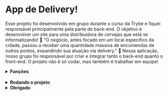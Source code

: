 # App de Delivery!

Esse projeto foi desenvolvido em grupo durante o curso da Trybe e fiquei responsável principalmente pela parte de back-end. O objetivo é desenvolver um site para uma distribuidora de cervejas que está se informatizando! 🚀 "O negócio, antes focado em um local específico da cidade, passou a receber uma quantidade massiva de encomendas de outros pontos, expandindo sua atuação via delivery." 🍺 Nessa aplicação, nosso grupo foi responsável por criar e integrar tanto o back-end quanto o front-end. O projeto não é só codar, mas também é trabalhar em equipe!

<details>
  <summary><strong>Funções</strong></summary><br />
      - Acesso via login: tanto clientes como pessoas vendedoras, devem ter acesso ao aplicativo via login, porém para funções diferentes: <br /> (1) A pessoa cliente, que    compra da lista de produtos; <br /> (2) A pessoa vendedora, que aprova, prepara e entrega; <br /> (3) A pessoa administradora, que gerencia quem usa o aplicativo;<br />
      - Comunicação entre clientes e pessoas vendedoras: a pessoa cliente faz o pedido via "carrinho de compras" e a pessoa vendedora aprova, prepara e envia esse pedido. Quando o produto é recebido por quem comprou, essa pessoa marca o pedido como "recebido". Ambos devem possuir detalhes sobre seus pedidos;<br />
      - Se a pessoa cliente faz o pedido, o mesmo deve aparecer para a pessoa vendedora em seu dash de pedidos após a atualização da página. A pessoa cliente, por sua vez, deve ter as informações sobre seu pedido quando sua página for atualizada, ou seja, ter informações se o pedido está sendo preparado ou se já saiu pra entrega;<br />

</details>

<br />

<details>
  <summary><strong>Rodando o projeto</strong></summary><br />

  1. Clone o repositório
    * `git clone git@github.com:gabrielpriss/Delivery-App.git`.
    * Entre na pasta do repositório que você acabou de clonar:
      * `cd Delivery-App.git`

  2. Instale as dependências
    * `npm install`
  
  3. Variáveis de ambiente
    
 - Você precisa configurar as variáveis globais do MySQL. 

 - Use suas configurações para as variáveis de ambiente nesse arquivo:

  `./backend/.env-example`

  ```
  NODE_ENV=development
  PORT=3003
  MYSQL_HOST=localhost
  MYSQL_PORT=3306
  MYSQL_USER=root
  MYSQL_PASSWORD=root
  MYSQL_DB_NAME=delivery-app
  EVAL_ALWAYS_RESTORE_DEV_DB=true

  ```

  - É essencial usar essas 3 variáveis no arquivo acima:
	* `host: process.env.DB_HOST`;
	* `user: process.env.DB_USER`;
	* `password: process.env.DB_PASS`.

  4. Renomear o  arquivo das variaveis de .env-example para .env
  
  5. Iniciar os serviços MySQL
	* Exemplo:

	* sudo service mysql start

  6. Iniciar a aplicação

	* Na pasta raiz rodar o script responsável por iniciar o front e o back-end
	* `npm start`
  * O aplicativo será iniciado na url http://localhost:3000/
  
  7. Registrar seu usuário e logar  <br />
        <strong>Fluxo Pessoa Administradora</strong> <br />
      - Para acessar como admin utilize o email `adm@deliveryapp.com` e senha `--adm2@21!!--`
      
        <strong>Fluxo Comum</strong> <br />
      - Para acessar como pessoa comum registre e logue
  * Seu usuário deve ter 12 caracteres
  * Seu email deve ser válido
  * Sua senha deve ter 6 caracteres

</details>

<details>
  <summary><strong>Obrigado</strong></summary><br />

 - Reforço que fiquei principalmente responsável pela aplicação back-end:

  `./backend/src/*`

</details>
